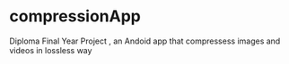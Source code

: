 # compressionApp
Diploma Final Year Project , an Andoid app that compressess images and videos in lossless way
